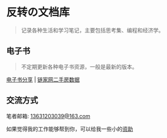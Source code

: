 # 反转の文档库

> 记录各种生活和学习笔记，主要包括思考集、编程和经济学。



## 电子书

> 不定期更新各种电子书资源，一般是最新的版本。

[电子书分享](电子书.md) | [链家网二手房数据](https://github.com/fanzhuanjun/geek/blob/master/pyfile/ershoufang.csv)



## 交流方式

笔者邮箱: 13631203039@163.com

如果觉得我的工作能够帮到你，可以给我一些小的[资助](https://github.com/fanzhuanjun/donate/blob/master/README.md)